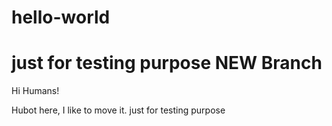 # hello-world

just for testing purpose NEW Branch
=======

Hi Humans!

Hubot here, I like to move it.
just for testing purpose 


